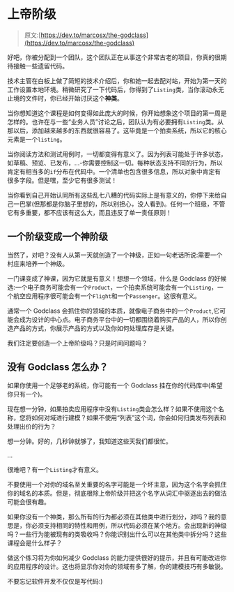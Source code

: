 # 上帝阶级

> 原文:[https://dev.to/marcosx/the-godclass](https://dev.to/marcosx/the-godclass)

好吧，你被分配到一个团队，这个团队正在从事这个非常古老的项目，你真的很期待接触一些遗留代码。

技术主管在白板上做了简短的技术介绍后，你和她一起去配对站，开始为第一天的工作设置本地环境。稍微研究了一下代码后，你得到了`Listing`类，当你滚动永无止境的文件时，你已经开始讨厌这个**神类**。

当你想知道这个课程是如何变得如此庞大的时候，你开始想象这个项目的第一周是怎样的。也许在与一些“业务人员”讨论之后，团队认为有必要拥有`Listing`类。从那以后，添加越来越多的东西就很容易了。这毕竟是一个拍卖系统，所以它的核心元素是一个`listing`。

当你阅读方法和测试用例时，一切都变得有意义了。因为列表可能处于许多状态，如草稿、预览、已发布，...-你需要控制这一切。每种状态支持不同的行为，所以肯定有相当多的`if`分布在代码中。一个清单也包含很多信息，所以对象中肯定有很多字段。但是嘿，至少它有很多测试！

当你看到自己开始认同所有这些乱七八糟的代码实际上是有意义的，你停下来给自己一巴掌(但那都是你脑子里想的，所以别担心，没人看到)。任何一个班级，不管它有多重要，都不应该有这么大，而且违反了单一责任原则！

## 一个阶级变成一个神阶级

当然了，对吧？没有人从第一天就创造了一个神级，正如一句老话所说:需要一个村庄来培养一个神级。

一门课变成了神课，因为它就是有意义！想想一个领域，什么是 Godclass 的好候选:一个电子商务可能会有一个`Product`，一个拍卖系统可能会有一个`Listing`，一个航空应用程序很可能会有一个`Flight`和一个`Passenger`。这很有意义。

通常一个 Godclass 会抓住你的领域的本质，就像电子商务中的一个`Product`,它可能会成为设计的中心点。电子商务平台中的一切都围绕着购买产品的人，所以你创造产品的方式，你展示产品的方式以及你如何处理库存是关键。

我们注定要创造一个上帝阶级吗？只是时间问题吗？

## 没有 Godclass 怎么办？

如果你使用一个足够老的系统，你可能有一个 Godclass 挂在你的代码库中(希望你只有一个)。

现在想一分钟，如果拍卖应用程序中没有`Listing`类会怎么样？如果不使用这个名称，您将如何对域进行建模？如果不使用“列表”这个词，你会如何归类发布列表和处理出价的行为？

想一分钟。好的，几秒钟就够了，我知道这些天我们都很忙。

...

很难吧？有一个`Listing`才有意义。

不要使用一个对你的域名至关重要的名字可能是一个坏主意，因为这个名字会抓住你的域名的本质。但是，彻底根除上帝阶级并把这个名字从词汇中驱逐出去的做法可能会很有趣。

如果你没有一个神类，那么所有的行为都必须在其他类中进行划分，对吗？我的意思是，你必须支持相同的特性和用例，所以代码必须在某个地方。会出现新的神级吗？一些行为能被现有的类吸收吗？你能识别出什么可以在其他类中拆分吗？这些课程会是什么样子？

做这个练习将为你如何减少 Godclass 的能力提供很好的提示，并且有可能改进你的应用程序的设计。这也将显示你对你的领域有多了解，你的建模技巧有多敏锐。

不要忘记软件开发不仅仅是写代码:)